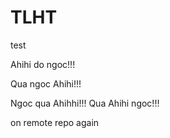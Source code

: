 # TLHT
test

Ahihi do ngoc!!!

Qua ngoc Ahihi!!!

Ngoc qua Ahihhi!!!
Qua Ahihi ngoc!!!

on remote repo again
